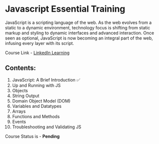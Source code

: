 # Javascript Essential Training

JavaScript is a scripting language of the web. As the web evolves from a static to a dynamic environment, technology focus is shifting from static markup and styling to dynamic interfaces and advanced interaction. Once seen as optional, JavaScript is now becoming an integral part of the web, infusing every layer with its script.

Course Link - <a href="https://www.linkedin.com/learning/javascript-essential-training" target="_blank">LinkedIn Learning</a>

## Contents:
1. JavaScript: A Brief Introduction ✅
2. Up and Running with JS 
3. Objects
4. String Output
5. Domain Object Model (DOM)
6. Variables and Datatypes
7. Arrays
8. Functions and Methods
9. Events
10. Troubleshooting and Validating JS


Course Status is - **Pending**
